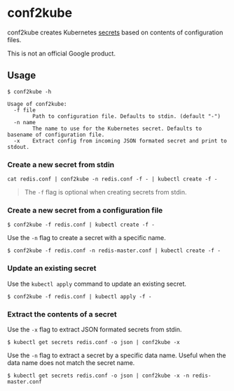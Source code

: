 # conf2kube

conf2kube creates Kubernetes [secrets](http://kubernetes.io/v1.1/docs/user-guide/secrets.html)
based on contents of configuration files.

This is not an official Google product.

## Usage

```
$ conf2kube -h
```
```
Usage of conf2kube:
  -f file
        Path to configuration file. Defaults to stdin. (default "-")
  -n name
        The name to use for the Kubernetes secret. Defaults to basename of configuration file.
  -x    Extract config from incoming JSON formated secret and print to stdout.
```

### Create a new secret from stdin

```
cat redis.conf | conf2kube -n redis.conf -f - | kubectl create -f -
```

> The `-f` flag is optional when creating secrets from stdin.

### Create a new secret from a configuration file

```
$ conf2kube -f redis.conf | kubectl create -f -
```

Use the `-n` flag to create a secret with a specific name.

```
$ conf2kube -f redis.conf -n redis-master.conf | kubectl create -f -
```

### Update an existing secret

Use the `kubectl apply` command to update an existing secret.

```
$ conf2kube -f redis.conf | kubectl apply -f -
```

### Extract the contents of a secret

Use the `-x` flag to extract JSON formated secrets from stdin.

```
$ kubectl get secrets redis.conf -o json | conf2kube -x
```

Use the `-n` flag to extract a secret by a specific data name. Useful when the data name does
not match the secret name.

```
$ kubectl get secrets redis.conf -o json | conf2kube -x -n redis-master.conf
```
